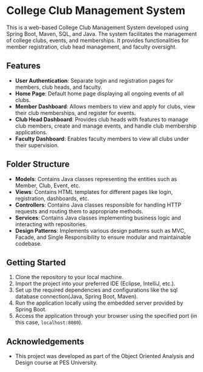 # College Club Management System

This is a web-based College Club Management System developed using Spring Boot, Maven, SQL, and Java. The system facilitates the management of college clubs, events, and memberships. It provides functionalities for member registration, club head management, and faculty oversight.

## Features

- **User Authentication**: Separate login and registration pages for members, club heads, and faculty.
- **Home Page**: Default home page displaying all ongoing events of all clubs.
- **Member Dashboard**: Allows members to view and apply for clubs, view their club memberships, and register for events.
- **Club Head Dashboard**: Provides club heads with features to manage club members, create and manage events, and handle club membership applications.
- **Faculty Dashboard**: Enables faculty members to view all clubs under their supervision.

## Folder Structure

- **Models**: Contains Java classes representing the entities such as Member, Club, Event, etc.
- **Views**: Contains HTML templates for different pages like login, registration, dashboards, etc.
- **Controllers**: Contains Java classes responsible for handling HTTP requests and routing them to appropriate methods.
- **Services**: Contains Java classes implementing business logic and interacting with repositories.
- **Design Patterns**: Implements various design patterns such as MVC, Facade, and Single Responsibility to ensure modular and maintainable codebase.

## Getting Started

1. Clone the repository to your local machine.
2. Import the project into your preferred IDE (Eclipse, IntelliJ, etc.).
3. Set up the required dependencies and configurations like the sql database connection(Java, Spring Boot, Maven).
4. Run the application locally using the embedded server provided by Spring Boot.
5. Access the application through your browser using the specified port (in this case, `localhost:8080`).

## Acknowledgements

- This project was developed as part of the Object Oriented Analysis and Design course at PES University.
